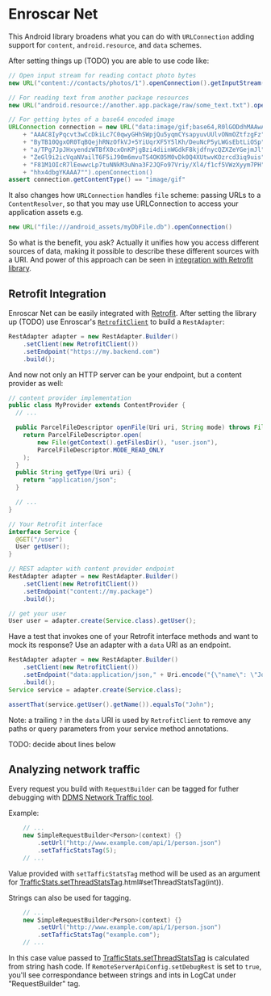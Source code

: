 Enroscar Net
============

This Android library broadens what you can do with `URLConnection` adding support
for `content`, `android.resource`, and `data` schemes.

After setting things up (TODO) you are able to use code like:
```java
// Open input stream for reading contact photo bytes
new URL("content://contacts/photos/1").openConnection().getInputStream();

// For reading text from another package resources
new URL("android.resource://another.app.package/raw/some_text.txt").openConnection();

// For getting bytes of a base64 encoded image
URLConnection connection = new URL("data:image/gif;base64,R0lGODdhMAAwAPAAAAAAAP///ywAAAAAMAAw"
    + "AAAC8IyPqcvt3wCcDkiLc7C0qwyGHhSWpjQu5yqmCYsapyuvUUlvONmOZtfzgFz"
    + "ByTB10QgxOR0TqBQejhRNzOfkVJ+5YiUqrXF5Y5lKh/DeuNcP5yLWGsEbtLiOSp"
    + "a/TPg7JpJHxyendzWTBfX0cxOnKPjgBzi4diinWGdkF8kjdfnycQZXZeYGejmJl"
    + "ZeGl9i2icVqaNVailT6F5iJ90m6mvuTS4OK05M0vDk0Q4XUtwvKOzrcd3iq9uis"
    + "F81M1OIcR7lEewwcLp7tuNNkM3uNna3F2JQFo97Vriy/Xl4/f1cf5VWzXyym7PH"
    + "hhx4dbgYKAAA7"").openConnection()
assert connection.getContentType() == "image/gif"
```

It also changes how `URLConnection` handles `file` scheme: passing URLs to a `ContentResolver`,
so that you may use URLConnection to access your application assets e.g.
```java
new URL("file:///android_assets/myDbFile.db").openConnection()
```

So what is the benefit, you ask? Actually it unifies how you access different sources of data,
making it possible to describe these different sources with a URI.
And power of this approach can be seen in
[integration with Retrofit library](#retrofit-integration).

Retrofit Integration
--------------------
Enroscar Net can be easily integrated with [Retrofit](https://github.com/square/retrofit).
After setting the library up (TODO) use Enroscar's
[`RetrofitClient`](src/main/java/com/stanfy/enroscar/net/retrofit/RetrofitClient.java)
to build a `RestAdapter`:
```java
RestAdapter adapter = new RestAdapter.Builder()
    .setClient(new RetrofitClient())
    .setEndpoint("https://my.backend.com")
    .build();
```

And now not only an HTTP server can be your endpoint, but a content provider as well:
```java
// content provider implementation
public class MyProvider extends ContentProvider {
  // ...

  public ParcelFileDescriptor openFile(Uri uri, String mode) throws FileNotFoundException {
    return ParcelFileDescriptor.open(
        new File(getContext().getFilesDir(), "user.json"),
        ParcelFileDescriptor.MODE_READ_ONLY
    );
  }
  public String getType(Uri uri) {
    return "application/json";
  }

  // ...
}

// Your Retrofit interface
interface Service {
  @GET("/user")
  User getUser();
}

// REST adapter with content provider endpoint
RestAdapter adapter = new RestAdapter.Builder()
    .setClient(new RetrofitClient())
    .setEndpoint("content://my.package")
    .build();

// get your user
User user = adapter.create(Service.class).getUser();
```

Have a test that invokes one of your Retrofit interface methods and want to mock its response?
Use an adapter with a `data` URI as an endpoint.
```java
RestAdapter adapter = new RestAdapter.Builder()
    .setClient(new RetrofitClient())
    .setEndpoint("data:application/json," + Uri.encode("{\"name\": \"John\"}") + "?")
    .build();
Service service = adapter.create(Service.class);

assertThat(service.getUser().getName()).equalsTo("John");
```
Note: a trailing `?` in the `data` URI is used by `RetrofitClient` to remove any paths or query
parameters from your service method annotations.


TODO: decide about lines below

Analyzing network traffic
-------------------------

Every request you build with `RequestBuilder` can be tagged for futher debugging with [DDMS Network Traffic tool](http://developer.android.com/tools/debugging/ddms.html#network).

Example:

```java
	// ...
	new SimpleRequestBuilder<Person>(context) {}
		.setUrl("http://www.example.com/api/1/person.json")
		.setTafficStatsTag(5);
	// ...
```

Value provided with `setTafficStatsTag` method will be used as an argument for [TrafficStats.setThreadStatsTag](http://developer.android.com/reference/android/net/TrafficStats).html#setThreadStatsTag(int)).

Strings can also be used for tagging.

```java
	// ...
	new SimpleRequestBuilder<Person>(context) {}
		.setUrl("http://www.example.com/api/1/person.json")
		.setTafficStatsTag("example.com");
	// ...
```

In this case value passed to [TrafficStats.setThreadStatsTag](http://developer.android.com/reference/android/net/TrafficStats) is calculated from string hash code.
If `RemoteServerApiConfig.setDebugRest` is set to `true`, you'll see correspondance between strings and ints in LogCat under "RequestBuilder" tag.
